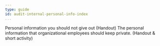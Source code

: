 ```yaml
---
type: guide
id: audit-internal-personal-info-index
...
```


Personal information you should not give out (Handout)
The personal information that organizational employees should keep private. (Handout & short activity)

